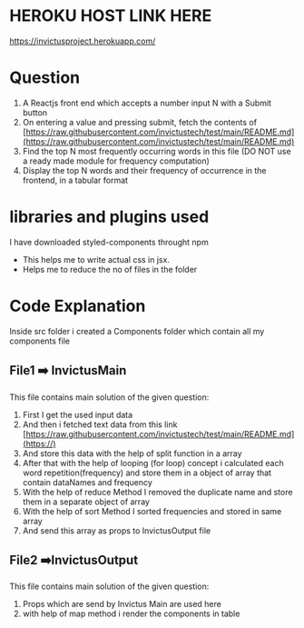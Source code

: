# HEROKU HOST LINK HERE

https://invictusproject.herokuapp.com/




# Question


1. A Reactjs front end which accepts a number input N with a Submit button
2. On entering a value and pressing submit, fetch the contents of [https://raw.githubusercontent.com/invictustech/test/main/README.md](https://raw.githubusercontent.com/invictustech/test/main/README.md)
3. Find the top N most frequently occurring words in this file (DO NOT use a ready made module for frequency computation)
4. Display the top N words and their frequency of occurrence in the frontend, in a tabular format

# libraries and plugins used

I have downloaded  styled-components throught npm

* This helps me to write actual css in jsx.
* Helps me to reduce the no of files in the folder


# Code Explanation

Inside src folder i created a Components folder which contain all my components file

## File1 ➡️  InvictusMain

This file contains main solution of the given question:

1. First I get the used input data
2. And then i fetched text data from this link [https://raw.githubusercontent.com/invictustech/test/main/README.md](https://)
3. And store this data with the help of split function in a array
4. After that with the help of looping (for loop) concept i calculated each word repetition(frequency) and store them in a object of array that contain dataNames and frequency
5. With the help of reduce Method I removed the duplicate name and store them in a separate object of array
6. With the help of sort Method I sorted frequencies and stored in same array
7. And send this array as props to InvictusOutput file

## File2 ➡️InvictusOutput

This file contains main solution of the given question:

1. Props which are send by Invictus Main are used here
2. with help of map method i render the components in table
